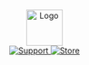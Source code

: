  <p align = 'center'>
 

  <br>
   <img
      alt="Logo"
      src="https://i.imgur.com/meawLQ1.png"
      width="64" height="64"
    />
  <br>
  
  <a href="https://discord.gg/tqk3kAEr4f">
    <img
      alt="Support"
      src="https://img.shields.io/badge/discord-5865F2?logo=discord&logoColor=white&style=for-the-badge"
    />
  </a>
  <a href="https://iakkoise.tebex.io/">
    <img
      alt="Store"
      src="https://i.imgur.com/bjSJWiu.png"
    />
  </a>
</p>
